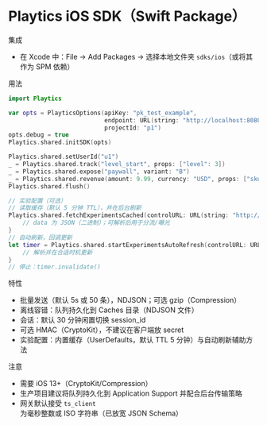 # Playtics iOS SDK（Swift Package）

集成
- 在 Xcode 中：File -> Add Packages -> 选择本地文件夹 `sdks/ios`（或将其作为 SPM 依赖）

用法
```swift
import Playtics

var opts = PlayticsOptions(apiKey: "pk_test_example",
                           endpoint: URL(string: "http://localhost:8080")!,
                           projectId: "p1")
opts.debug = true
Playtics.shared.initSDK(opts)

Playtics.shared.setUserId("u1")
_ = Playtics.shared.track("level_start", props: ["level": 3])
_ = Playtics.shared.expose("paywall", variant: "B")
_ = Playtics.shared.revenue(amount: 9.99, currency: "USD", props: ["sku": "noads"]) 
Playtics.shared.flush()

// 实验配置（可选）
// 读取缓存（默认 5 分钟 TTL），并在后台刷新
Playtics.shared.fetchExperimentsCached(controlURL: URL(string: "http://localhost:8085")!, projectId: "p1") { data in
    // data 为 JSON（二进制）；可解析后用于分流/曝光
}
// 自动刷新，回调更新
let timer = Playtics.shared.startExperimentsAutoRefresh(controlURL: URL(string:"http://localhost:8085")!, projectId: "p1", intervalSec: 300) { data in
    // 解析并在合适时机更新
}
// 停止：timer.invalidate()
```

特性
- 批量发送（默认 5s 或 50 条），NDJSON；可选 gzip（Compression）
- 离线容错：队列持久化到 Caches 目录（NDJSON 文件）
- 会话：默认 30 分钟闲置切换 session_id
- 可选 HMAC（CryptoKit），不建议在客户端放 secret
- 实验配置：内置缓存（UserDefaults，默认 TTL 5 分钟）与自动刷新辅助方法

注意
- 需要 iOS 13+（CryptoKit/Compression）
- 生产项目建议将队列持久化到 Application Support 并配合后台传输策略
- 网关默认接受 `ts_client` 为毫秒整数或 ISO 字符串（已放宽 JSON Schema）
